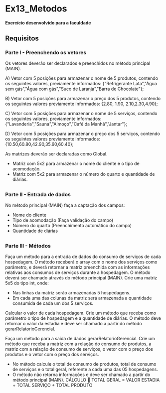 # Ex13_Metodos
#### Exercício desenvolvido para a faculdade

## Requisitos

### Parte I - Preenchendo os vetores

Os vetores deverão ser declarados e preenchidos no método principal (MAIN).

A) Vetor com 5 posições para armazenar o nome de 5 produtos, contendo os seguintes valores, previamente
informados:
{"Refrigerante Lata","Água sem gás","Água com gás","Suco de
Laranja","Barra de Chocolate"};

B) Vetor com 5 posições para armazenar o preço dos 5 produtos, contendo os seguintes valores previamente
informados:
{2.80, 1.90, 2.10,2.30,4.90};

C) Vetor com 5 posições para armazenar o nome de 5 serviços, contendo os seguintes valores, previamente
informados:
{"Lavanderia","Sauna","Almoço","Café da Manhã","Jantar"};

D) Vetor com 5 posições para armazenar o preço dos 5 serviços, contendo os seguintes valores previamente
informados:
{10.50,60.80,42.90,35.60,60.40};

As matrizes deverão ser declaradas como Global.
- Matriz com 5x2 para armazenar o nome do cliente e o tipo de acomodação.
- Matriz com 5x2 para armazenar o número do quarto e quantidade de diárias.

##

### Parte II - Entrada de dados

No método principal (MAIN) faça a captação dos campos:
- Nome do cliente
- Tipo de acomodação (Faça validação do campo)
- Número do quarto (Preenchimento automático do campo)
- Quantidade de diárias

##

### Parte III - Métodos

Faça um método para a entrada de dados do consumo de serviços de cada hospedagem.
O método receberá o array com o nome dos serviços como parâmetro, e deverá retornar a matriz preenchida
com as informações relativas aos consumos de serviços durante a hospedagem. O método deverá ser chamado através
do método principal (MAIN).
Crie uma matriz 5x5 do tipo int, onde:
- Nas linhas da matriz serão armazenadas 5 hospedagens.
- Em cada uma das colunas da matriz será armazenada a quantidade consumida de cada um dos 5
serviços.

Calcular o valor de cada hospedagem.
Crie um método que receba como parâmetro o tipo de hospedagem e a quantidade de diárias. O método deve
retornar o valor da estadia e deve ser chamado a partir do método gerarRelatorioGerencial.

Faça um método para a saída de dados gerarRelatorioGerencial.
Crie um método que receba a matriz com a relação do consumo de produtos, a matriz com a relação de
consumo de serviços, o vetor com o preço dos produtos e o vetor com o preço dos serviços.
- No método calcule o total de consumo de produtos, total de consumo de serviços e o total geral, referente
a cada uma das 05 hospedagens.
- O método não retorna informações e deve ser chamado a partir do método principal (MAIN).
CÁLCULO  TOTAL GERAL = VALOR ESTADIA + TOTAL SERVIÇO + TOTAL PRODUTO


